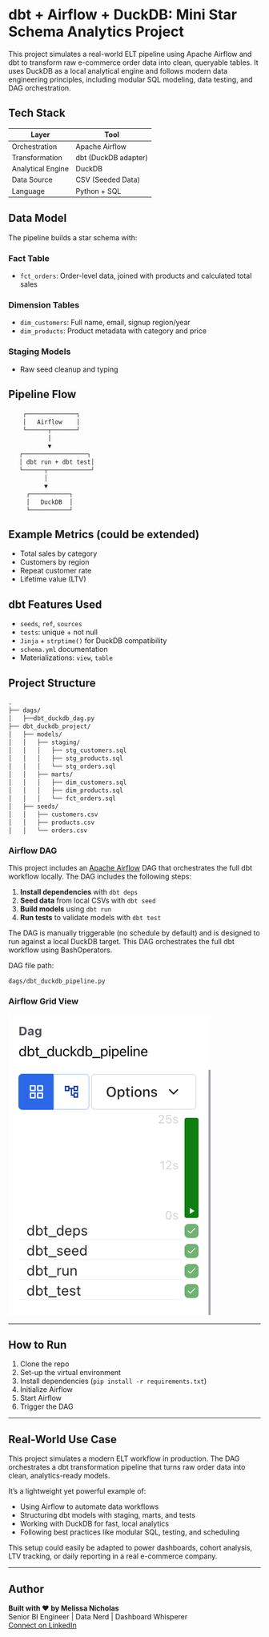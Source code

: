 # dbt + Airflow + DuckDB: Mini Star Schema Analytics Project

This project simulates a real-world ELT pipeline using Apache Airflow and dbt to transform raw e-commerce order data into clean, queryable tables. It uses DuckDB as a local analytical engine and follows modern data engineering principles, including modular SQL modeling, data testing, and DAG orchestration. 

## Tech Stack

| Layer            | Tool              |
|------------------|-------------------|
| Orchestration     | Apache Airflow     |
| Transformation    | dbt (DuckDB adapter) |
| Analytical Engine | DuckDB              |
| Data Source       | CSV (Seeded Data)   |
| Language          | Python + SQL        |

## Data Model

The pipeline builds a star schema with:

### Fact Table
- `fct_orders`: Order-level data, joined with products and calculated total sales

### Dimension Tables
- `dim_customers`: Full name, email, signup region/year
- `dim_products`: Product metadata with category and price

### Staging Models
- Raw seed cleanup and typing

## Pipeline Flow

```
    ┌──────────────┐
    │   Airflow    │
    └──────┬───────┘
           │
           ▼
   ┌──────────────────┐
   │ dbt run + dbt test│
   └──────┬────────────┘
          │
          ▼
     ┌───────────┐
     │   DuckDB  │
     └───────────┘
```

## Example Metrics (could be extended)
- Total sales by category
- Customers by region
- Repeat customer rate
- Lifetime value (LTV)

## dbt Features Used

- `seeds`, `ref`, `sources`
- `tests`: unique + not null
- `Jinja` + `strptime()` for DuckDB compatibility
- `schema.yml` documentation
- Materializations: `view`, `table`

## Project Structure

```
.
├── dags/
│   ├──dbt_duckdb_dag.py           
├── dbt_duckdb_project/
│   ├── models/
│   │   ├── staging/
│   │   │   ├── stg_customers.sql
│   │   │   ├── stg_products.sql
│   │   │   └── stg_orders.sql
│   │   ├── marts/
│   │   │   ├── dim_customers.sql
│   │   │   ├── dim_products.sql
│   │   │   └── fct_orders.sql
│   ├── seeds/
│   │   ├── customers.csv
│   │   ├── products.csv
│   │   └── orders.csv
```

### Airflow DAG

This project includes an [Apache Airflow](https://airflow.apache.org/) DAG that orchestrates the full dbt workflow locally. The DAG includes the following steps:

1. **Install dependencies** with `dbt deps`
2. **Seed data** from local CSVs with `dbt seed`
3. **Build models** using `dbt run`
4. **Run tests** to validate models with `dbt test`

The DAG is manually triggerable (no schedule by default) and is designed to run against a local DuckDB target. This DAG orchestrates the full dbt workflow using BashOperators.

DAG file path:
```
dags/dbt_duckdb_pipeline.py
```

### Airflow Grid View

![Airflow Grid View](assets/airflow_grid_view.png)

---

## How to Run

1. Clone the repo
2. Set-up the virtual environment
3. Install dependencies (`pip install -r requirements.txt`)
4. Initialize Airflow
5. Start Airflow
6. Trigger the DAG

---

## Real-World Use Case

This project simulates a modern ELT workflow in production. The DAG orchestrates a dbt transformation pipeline that turns raw order data into clean, analytics-ready models.

It’s a lightweight yet powerful example of:
- Using Airflow to automate data workflows
- Structuring dbt models with staging, marts, and tests
- Working with DuckDB for fast, local analytics
- Following best practices like modular SQL, testing, and scheduling

This setup could easily be adapted to power dashboards, cohort analysis, LTV tracking, or daily reporting in a real e-commerce company.

---

## Author

**Built with ❤️ by Melissa Nicholas**  
Senior BI Engineer | Data Nerd | Dashboard Whisperer  
[Connect on LinkedIn](https://www.linkedin.com/in/melissa-nicholas-7a143593/)
